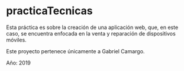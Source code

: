 # practicaTecnicas
Esta práctica es sobre la creación de una aplicación web, que, en este caso, se encuentra enfocada en la venta y reparación de dispositivos móviles.  
  
Este proyecto pertenece únicamente a Gabriel Camargo.  
  
Año: 2019

